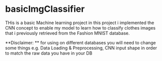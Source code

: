 # basicImgClassifier
THis is a basic Machine learning project in this project i implemented the CNN concept to enable my model
to learn how to classify clothes images that i previously retrieved from the Fashion MNIST database.


**Disclaimer:
**
for using on different databases you will need to change some things e.g.  Data Loading & Preprocessing, CNN input shape
in order to match the raw data you have in your DB
